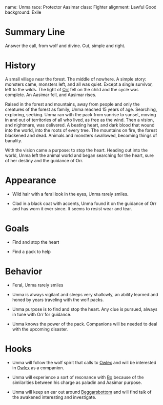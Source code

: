 name: Unma
race: Protector Aasimar 
class: Fighter
alignment: Lawful Good
background: Exile

# Summary Line

Answer the call, from wolf and divine. Cut, simple and right.

# History

A small village near the forest. The middle of nowhere. A simple story: monsters came, monsters left, and all was quiet. Except a single survivor, left to the wilds. The light of [Orr](../setting-world/celestials.md) fell on the child and the cycle was complete. An Aasimar fell, and Aasimar rises. 

Raised in the forest and mountains, away from people and only the creatures of the forest as family, Unma reached 15 years of age. Searching, exploring, seeking. Unma ran with the pack from sunrise to sunset, moving in and out of territories of all who lived, as free as the wind. Then a vision, and nightmare, was delivered. A beating heart, and dark blood that wound into the world, into the roots of every tree. The mountains on fire, the forest blackened and dead. Animals and monsters swallowed, becoming things of banality. 

With the vision came a purpose: to stop the heart. Heading out into the world, Unma left the animal world and began searching for the heart, sure of her destiny and the guidance of Orr.

# Appearance

- Wild hair with a feral look in the eyes, Unma rarely smiles.

- Clad in a black coat with accents, Unma found it on the guidance of Orr and has worn it ever since. It seems to resist wear and tear.

# Goals

- Find and stop the heart

- Find a pack to help

# Behavior

- Feral, Unma rarely smiles

- Unma is always vigilant and sleeps very shallowly, an ability learned and honed by years traveling with the wolf packs.

- Unma purpose is to find and stop the heart. Any clue is pursued, always in tune with Orr for guidance.

- Unma knows the power of the pack. Companions will be needed to deal with the upcoming disaster.


# Hooks

- Unma will follow the wolf spirit that calls to [Owlex](owlex.md) and will be interested in [Owlex](owlex.md) as a companion.

- Unma will experience a sort of resonance with [Bo](bo-falthon.md) because of the similarities between his charge as paladin and Aasimar purpose.

- Unma will keep an ear out around [Beggarsbottom](../places/beggarsbottom/story.md) and will find talk of the awakened interesting and investigate.

<!--  LocalWords:  Aasimar Unma Owlex Bo Beggarsbottom
 -->
